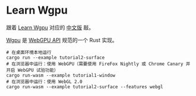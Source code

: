 # Learn Wgpu

跟着 [Learn Wgpu](https://sotrh.github.io/learn-wgpu/) 对应的 [中文版](https://jinleili.github.io/learn-wgpu-zh/) 敲。

[Wgpu](https://github.com/gfx-rs/wgpu) 是 [WebGPU API](https://gpuweb.github.io/gpuweb/) 规范的一个 Rust 实现。

```shell
# 在桌面环境本地运行
cargo run --example tutorial2-surface
# 在浏览器中运行：使用 WebGPU（需要使用 FireFox Nightly 或 Chrome Canary 并开启 WebGPU 试验功能）
cargo run-wasm --example tutorial1-window
# 在浏览器中运行：使用 WebGL 2.0
cargo run-wasm --example tutorial2-surface --features webgl
```
